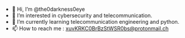 - 👋 Hi, I’m @the0darkness0eye
- 👀 I’m interested in cybersecurity and telecommunication.
- 🌱 I’m currently learning telecommunication engineering and python.
- 📫 How to reach me :
xuvKRKC0BrBzStWSR0bs@protonmail.ch

<!---
the0darkness0eye/the0darkness0eye is a ✨ special ✨ repository because its `README.md` (this file) appears on your GitHub profile.
You can click the Preview link to take a look at your changes.
--->
